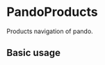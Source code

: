 # PandoProducts

Products navigation of pando.

## Basic usage

<example file="pando-ui/pando-products/basic" />
